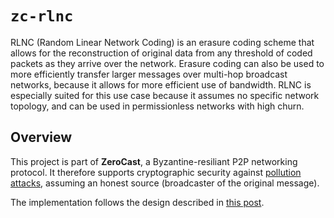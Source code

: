 # `zc-rlnc`

RLNC (Random Linear Network Coding) is an erasure coding scheme that allows for the reconstruction of original data from any threshold of coded packets as they arrive over the network.
Erasure coding can also be used to more efficiently transfer larger messages over multi-hop broadcast networks, because it allows for more efficient use of bandwidth. RLNC is especially suited for this use case because it assumes no specific network topology, and can be used in permissionless networks with high churn. 

## Overview
This project is part of **ZeroCast**, a Byzantine-resiliant P2P networking protocol. It therefore supports cryptographic security against [pollution attacks](https://en.wikipedia.org/wiki/Homomorphic_signatures_for_network_coding), assuming an honest source (broadcaster of the original message).

The implementation follows the design described in [this post](https://ethresear.ch/t/faster-block-blob-propagation-in-ethereum/21370).